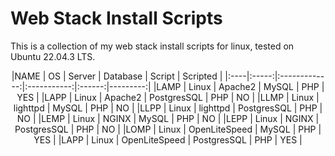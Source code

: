 # Web Stack Install Scripts

This is a collection of my web stack install scripts for linux, tested on Ubuntu 22.04.3 LTS.

<p style='text-align: center;'>
|NAME | OS    | Server        | Database    | Script | Scripted |
|:----|:-----:|:-------------:|:-----------:|:------:|---------:|
|LAMP | Linux | Apache2       | MySQL       | PHP    | YES      |
|LAPP | Linux | Apache2       | PostgresSQL | PHP    | NO       | 
|LLMP | Linux | lighttpd      | MySQL       | PHP    | NO       |
|LLPP | Linux | lighttpd      | PostgresSQL | PHP    | NO       |
|LEMP | Linux | NGINX         | MySQL       | PHP    | NO       |
|LEPP | Linux | NGINX         | PostgresSQL | PHP    | NO       |
|LOMP | Linux | OpenLiteSpeed | MySQL       | PHP    | YES      |
|LAPP | Linux | OpenLiteSpeed | PostgresSQL | PHP    | YES      |
</p>
